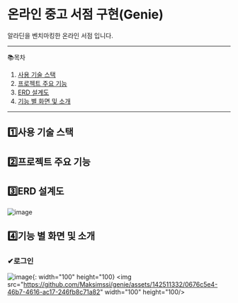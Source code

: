 # 온라인 중고 서점 구현(Genie)

알라딘을 벤치마킹한 온라인 서점 입니다.
* * *

📚목차
1. [사용 기술 스택](#1)
2. [프로젝트 주요 기능](#2)
3. [ERD 설계도](#3)
4. [기능 별 화면 및 소개](#4)

* * *

## 1️⃣사용 기술 스택

## 2️⃣프로젝트 주요 기능   

## 3️⃣ERD 설계도
![image](https://github.com/Maksimssi/genie/assets/142511332/03f10079-b971-478a-9c3a-0e5dae596c4c)

## 4️⃣기능 별 화면 및 소개
### ✔로그인
![image](https://github.com/Maksimssi/genie/assets/142511332/0676c5e4-46b7-4616-ac17-246fb8c71a82){: width="100" height="100}
<img src="https://github.com/Maksimssi/genie/assets/142511332/0676c5e4-46b7-4616-ac17-246fb8c71a82" width="100" height="100/>
